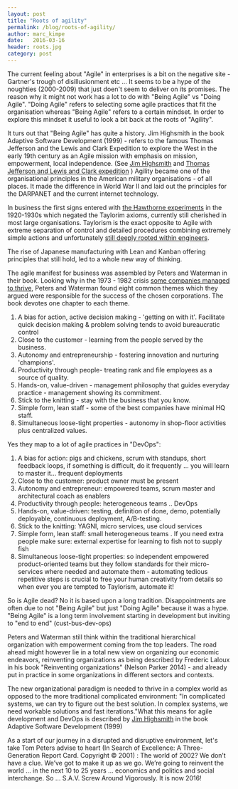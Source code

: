 ```yaml
---
layout: post
title: "Roots of agility"
permalink: /blog/roots-of-agility/
author: marc_kimpe
date:   2016-03-16
header: roots.jpg
category: post
---
```


The current feeling about "Agile" in enterprises is a bit on the negative site - Gartner's trough of
disillusionment etc ...    It seems to be a hype of the noughties (2000-2009) that just doen't seem to
deliver on its promises.  The reason why it might not work has a lot to do with "Being Agile" vs "Doing
Agile".  "Doing Agile" refers to selecting some agile practices that fit the organisation whereas "Being
Agile" refers to a certain mindset.   In order to explore this mindset it useful to look a bit back
at the roots of "Agility".

It turs out that "Being Agile" has quite a history. Jim Highsmith in the book Adaptive Software
Development (1999) - refers to the famous Thomas Jefferson and the Lewis and Clark Expedition to explore
the West in the early 19th century as an Agile mission with emphasis on mission,  empowerment,
local independence. (See [Jim Highsmith](https://en.wikipedia.org/wiki/Jim_Highsmith) and [Thomas Jefferson
and Lewis and Clark expedition](https://www.monticello.org/site/families-and-teachers/thomas-jefferson-and-lewis-and-clark-expedition) )
Agility became one of the organisational principles in the American military organisations - of all places.
It made the difference in World War II and laid out the principles for the DARPANET and the current
internet technology.

In business the first signs entered with [the Hawthorne experiments](https://en.wikipedia.org/wiki/Hawthorne_effect)
in the 1920-1930s which negated the Taylorim axioms, currently still cherished in most large organisations.
Taylorism is the exact opposite to Agile with extreme separation of control and detailed procedures combining
extremely simple actions and unfortunately
[still deeply rooted within engineers](https://en.wikipedia.org/wiki/Scientific_management).

The rise of Japanese manufacturing with Lean and Kanban offering principles that still hold, led to a
whole new way of thinking.

The agile manifest for business was assembled by Peters and Waterman in their book. Looking why in
the 1973 - 1982 crisis
[some companies managed to thrive](https://en.wikipedia.org/wiki/In_Search_of_Excellence), Peters and
Waterman found eight common themes which they argued were responsible for the success of the
chosen corporations. The book devotes one chapter to each theme.

1. A bias for action, active decision making - 'getting on with it'. Facilitate quick decision
making & problem solving tends to avoid bureaucratic control
2. Close to the customer - learning from the people served by the business.
3. Autonomy and entrepreneurship - fostering innovation and nurturing 'champions'.
4. Productivity through people- treating rank and file employees as a source of quality.
5. Hands-on, value-driven - management philosophy that guides everyday practice - management showing
its commitment.
6. Stick to the knitting - stay with the business that you know.
7. Simple form, lean staff - some of the best companies have minimal HQ staff.
8. Simultaneous loose-tight properties - autonomy in shop-floor activities plus centralized values.

Yes they map to a lot of agile practices in "DevOps":

1. A bias for action: pigs and chickens, scrum with standups,  short feedback loops,  if something is
difficult,  do it frequently ... you will learn to master it... frequent deployments
2. Close to the customer: product owner must be present
3. Autonomy and entrepreneur: empowered teams,  scrum master and architectural coach as enablers
4. Productivity through people: heterogeneous teams ..  DevOps
5. Hands-on, value-driven: testing,  definition of done,  demo,  potentially deployable,
continuous deployment,  A/B-testing.
6. Stick to the knitting:  YAGNI,   micro services,  use cloud services
7. Simple form, lean staff: small heterogeneous teams .  If you need extra people make
sure: external expertise for learning to fish not to supply fish
8. Simultaneous loose-tight properties: so independent empowered product-oriented teams but
they follow standards for their micro-services where needed and automate them - automating
tedious repetitive steps is crucial to free your human creativity from details so when ever you
are tempted to Taylorism, automate it!

So is Agile dead?  No it is based upon a long tradition.   Disappointments are often due to not
"Being Agile" but just "Doing Agile" because it was a hype.  "Being Agile" is a long term involvement
starting in development but inviting to "end to end" (cust-bus-dev-ops)

Peters and Waterman still think within the traditional hierarchical organization with empowerment
coming from the top leaders. The road ahead might however lie in a total new view on organizing our
economic endeavors, reinventing organizations as being described by Frederic Laloux in his book
"Reinventing organizations" (Nelson Parker 2014) -  and already put in practice in some organizations
in different sectors and contexts.

The new organizational paradigm is needed to thrive in a complex world as opposed to the more
traditional complicated environment: "In complicated systems, we can try to figure out the best
solution. In complex systems, we need workable solutions and fast iterations."What this means for
agile development and DevOps is described by
[Jim Highsmith](https://en.wikipedia.org/wiki/Jim_Highsmith) in the book
Adaptive Software Development (1999)

As a start of our journey in a disrupted and disruptive environment, let's take Tom Peters advise
to heart (In Search of Excellence: A Three-Generation Report Card. Copyright © 2001) : The world of 2002?
We don’t have a clue. We’ve got to make it up as we go. We’re going to reinvent the world … in the
next 10 to 25 years … economics and politics and social interchange. So … S.A.V. Screw Around
Vigorously.  It is now 2016!